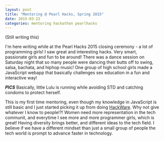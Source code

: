 ```yaml
---
layout: post 
title: "Mentoring @ Pearl Hacks, Spring 2015"
date: 2015-03-22
categories: mentoring hackathon pearlhacks
---
```

(Still writing this)

I'm here writing while at the Pearl Hacks 2015 closing ceremony - a lot of
programming girls! I saw great and interesting hacks. Very smart, passionate 
girls and fun to be around! There was a dance session on Saturday night that 
so many people were dancing their butts off to swing, salsa, bachata, and 
hiphop music! 
One group of high school girls made a JavaScript webapp that basically 
challenges sex education in a fun and interactive way! 

***PICS***
Basically, little Lulu is running while avoiding STD and catching condoms to
protect herself. 

This is my first time mentoring, even though my knowledge in JavaScript is
still basic and I just started picking it up from doing [HackWare][hackware-site].
Why not give whatever I know to people!?! Women need more representation in the 
tech communit, and everytime I see more and more programmer girls, which is 
great! Having diversity brings better, and different ideas to the tech field.
I believe if we have a different mindset than just a small group of people
the tech world is prompt to advance faster in technology.

[hackware-site]: https://hackware.io


